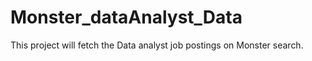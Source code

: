 # Monster_dataAnalyst_Data
This project will fetch the Data analyst job postings on Monster search.
